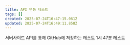 ```yaml
---
title: API 연동 테스트
tags: []
created: 2025-07-24T16:47:15.061Z
updated: 2025-07-24T16:49:11.858Z
---
```


서버사이드 API를 통해 GitHub에 저장하는 테스트
1시 47분 테스트
